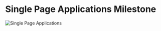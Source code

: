 # Single Page Applications Milestone

![Single Page Applications](https://raw.githubusercontent.com/nashville-software-school/front-end-milestones/master/single-page-applications/single_page_applications.png)